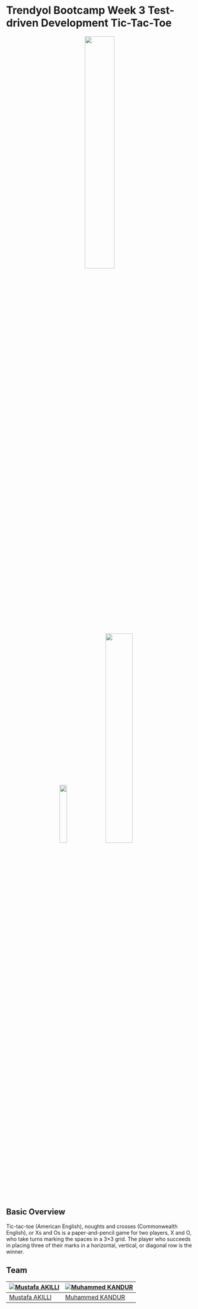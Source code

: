 # Trendyol Bootcamp Week 3 Test-driven Development Tic-Tac-Toe

<p align="center"><img width=40% src="https://user-images.githubusercontent.com/11073644/93781734-5dc55800-fc32-11ea-9311-6c1f0a4d08df.png"></p>
<p align="center"> <br></p>

<p align="center"><img width=20% src="https://img.shields.io/badge/Programming%20Language-Java-brightgreen.svg">
<img width=38% src="https://img.shields.io/badge/Software%20Development%20Process-%20Test--driven%20Development%20-green.svg"></p></p>




<p align="center"> <br></p>


## Basic Overview


Tic-tac-toe (American English), noughts and crosses (Commonwealth English), or Xs and Os is a paper-and-pencil game for two players, X and O, who take turns marking the spaces in a 3×3 grid. The player who succeeds in placing three of their marks in a horizontal, vertical, or diagonal row is the winner.

## Team

[![Mustafa AKILLI](https://s.gravatar.com/avatar/52168dc4df585e105d50b45f990e9e62?s=140)](https://github.com/AKILLIMUSTAFA) | [![Muhammed KANDUR](https://avatars2.githubusercontent.com/u/39580114?s=140&u=6945e6d1127c9cf9b7c00c47be90b8eef7cfb921&v=4)](https://github.com/semustafacevik)
---|---
[Mustafa AKILLI](https://github.com/AKILLIMUSTAFA) | [Muhammed KANDUR](https://github.com/semustafacevik)





